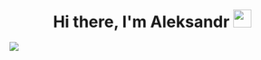 <h1 align="center">Hi there, I'm Aleksandr</a> 
<img src="https://github.com/blackcater/blackcater/raw/main/images/Hi.gif" height="32"/></h1>

<!--| <a href="https://github.com/anuraghazra/github-readme-stats"><img align="center" src="https://github-readme-stats.vercel.app/api?username=klotzgal&show_icons=true&include_all_commits=true&theme=buefy&hide_border=true" alt="My github stats" /></a> -->
<a href="https://github.com/anuraghazra/github-readme-stats"><img align="center" src="https://github-readme-stats.vercel.app/api/top-langs/?username=klotzgal&layout=compact&theme=buefy&hide_border=true" /></a>

<!--
**klotzgal/klotzgal** is a ✨ _special_ ✨ repository because its `README.md` (this file) appears on your GitHub profile.

Here are some ideas to get you started:

- 🔭 I’m currently working on ...
- 🌱 I’m currently learning ...
- 👯 I’m looking to collaborate on ...
- 🤔 I’m looking for help with ...
- 💬 Ask me about ...
- 📫 How to reach me: ...
- 😄 Pronouns: ...
- ⚡ Fun fact: ...
-->

